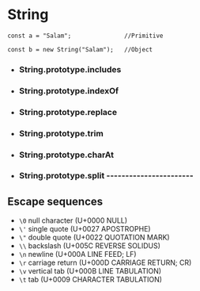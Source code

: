 # String

    const a = "Salam";               //Primitive

    const b = new String("Salam");   //Object

* ### String.prototype.includes
* ### String.prototype.indexOf
* ### String.prototype.replace
* ### String.prototype.trim
* ### String.prototype.charAt
* ### String.prototype.split -----------------------



## Escape sequences
* `\0`	null character (U+0000 NULL)
* `\'`	single quote (U+0027 APOSTROPHE)
* `\"`	double quote (U+0022 QUOTATION MARK)
* `\\`	backslash (U+005C REVERSE SOLIDUS)
* `\n`	newline (U+000A LINE FEED; LF)
* `\r`	carriage return (U+000D CARRIAGE RETURN; CR)
* `\v`	vertical tab (U+000B LINE TABULATION)
* `\t`  tab (U+0009 CHARACTER TABULATION)